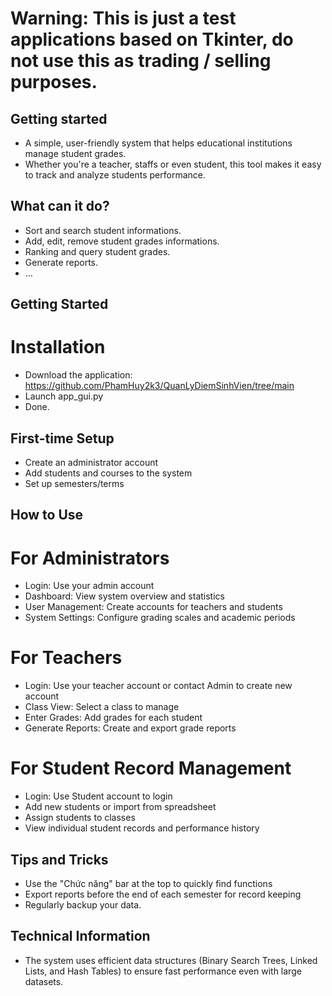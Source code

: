 # Warning: This is just a test applications based on Tkinter, do not use this as trading / selling purposes.
## Getting started

- A simple, user-friendly system that helps educational institutions manage student grades. 
- Whether you're a teacher, staffs or even student, this tool makes it easy to track and analyze students performance.

## What can it do? 

- Sort and search student informations.
- Add, edit, remove student grades informations.
- Ranking and query student grades.
- Generate reports.
- ...

## Getting Started
# Installation

- Download the application: https://github.com/PhamHuy2k3/QuanLyDiemSinhVien/tree/main 
- Launch app_gui.py
- Done.

## First-time Setup 

- Create an administrator account
- Add students and courses to the system
- Set up semesters/terms

## How to Use 
# For Administrators

- Login: Use your admin account 
- Dashboard: View system overview and statistics
- User Management: Create accounts for teachers and students
- System Settings: Configure grading scales and academic periods

# For Teachers

- Login: Use your teacher account or contact Admin to create new account
- Class View: Select a class to manage
- Enter Grades: Add grades for each student
- Generate Reports: Create and export grade reports

# For Student Record Management

- Login: Use Student account to login
- Add new students or import from spreadsheet
- Assign students to classes
- View individual student records and performance history

## Tips and Tricks 

- Use the "Chức năng" bar at the top to quickly find functions
- Export reports before the end of each semester for record keeping
- Regularly backup your data.


## Technical Information 

- The system uses efficient data structures (Binary Search Trees, Linked Lists, and Hash Tables)
  to ensure fast performance even with large datasets.
